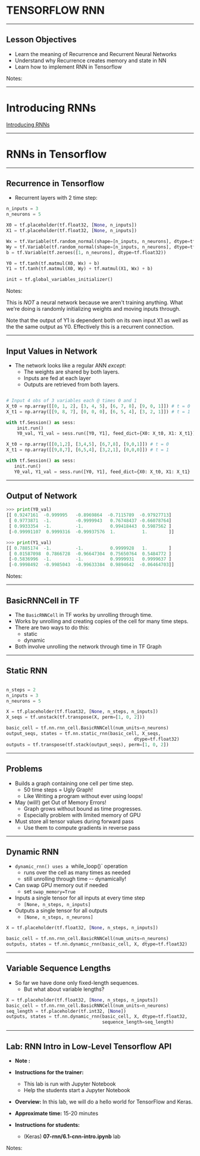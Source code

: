 # TENSORFLOW RNN
---
## Lesson Objectives

 * Learn the meaning of Recurrence and Recurrent Neural Networks
 * Understand why Recurrence creates memory and state in NN
 * Learn how to implement RNN in Tensorflow

Notes: 


---
# Introducing RNNs

[Introducing RNNs](../generic/DL-RNNs.md)

---

# RNNs in Tensorflow
---

## Recurrence in Tensorflow
 * Recurrent layers with 2 time step:

```python
n_inputs = 3
n_neurons = 5

X0 = tf.placeholder(tf.float32, [None, n_inputs])
X1 = tf.placeholder(tf.float32, [None, n_inputs])

Wx = tf.Variable(tf.random_normal(shape=[n_inputs, n_neurons], dtype=tf.float32))
Wy = tf.Variable(tf.random_normal(shape=[n_inputs, n_neurons], dtype=tf.float32))
b = tf.Variable(tf.zeroes([1, n_neurons], dtype=tf.float32))

Y0 = tf.tanh(tf.matmul(X0, Wx) + b)
Y1 = tf.tanh(tf.matmul(X0, Wy) + tf.matmul(X1, Wx) + b)

init = tf.global_variables_initializer()


```
<!-- {"left" : 0, "top" : 1.87, "height" : 3.12, "width" : 10.25} -->


Notes:

This is *NOT* a neural network because we aren't training anything. What we're doing
is randomly initializing weights and moving inputs through.

Note that the output of Y1  is dependent both on its own input X1 as well as the the same output as Y0. Effectively this is a recurrent connection.

---

## Input Values in Network

* The network looks like a regular ANN *except*:
  - The weights are shared by both layers.
  - Inputs are fed at each layer
  - Outputs are retrieved from both layers.

```python

# Input 4 obs of 3 variables each @ times 0 and 1
X_t0 = np.array([[0, 1, 2], [3, 4, 5], [6, 7, 8], [9, 0, 1]]) # t = 0
X_t1 = np.array([[9, 8, 7], [0, 0, 0], [6, 5, 4], [3, 2, 1]]) # t = 1

with tf.Session() as sess:
    init.run()
    Y0_val, Y1_val = sess.run([Y0, Y1], feed_dict={X0: X_t0, X1: X_t1})

X_t0 = np.array([[0,1,2], [3,4,5], [6,7,8], [9,0,1]]) # t = 0
X_t1 = np.array([[9,8,7], [6,5,4], [3,2,1], [0,0,0]]) # t = 1

with tf.Session() as sess:
   init.run()
   Y0_val, Y1_val = sess.run([Y0, Y1], feed_dict={X0: X_t0, X1: X_t1}
```
<!-- {"left" : 0, "top" : 3.08, "height" : 3.54, "width" : 10.25} -->

---

## Output of Network

```python
>>> print(Y0_val)
[[ 0.9247161  -0.999995   -0.8969864  -0.7115789  -0.97927713]
 [ 0.9773871  -1.         -0.9999943   0.76748437 -0.66078764]
 [ 0.9933354  -1.         -1.          0.99418443  0.5987562 ]
 [-0.99991107  0.9999316  -0.99937576  1.          1.        ]]

>>> print(Y1_val)
[[ 0.7885174  -1.         -1.          0.9999928   1.        ]
 [ 0.01587098  0.7866728  -0.96647304  0.75650764  0.5484772 ]
 [-0.5836996  -1.         -1.          0.9999931   0.9999637 ]
 [-0.9998492  -0.9985043  -0.99633384  0.9894642  -0.06464703]]
```
<!-- {"left" : 0, "top" : 1.49, "height" : 3.17, "width" : 10.25} -->



Notes:

---

## BasicRNNCell in TF

  * The `BasicRNNCell` in TF works by unrolling through time.
  * Works by unrolling and creating copies of the cell for many time steps.
  * There are two ways to do this:
    - static
    - dynamic
  * Both involve unrolling the network through time in TF Graph

---

## Static RNN

```python

n_steps = 2
n_inputs = 3
n_neurons = 5

X = tf.placeholder(tf.float32, [None, n_steps, n_inputs])
X_seqs = tf.unstack(tf.transpose(X, perm=[1, 0, 2]))

basic_cell = tf.nn.rnn_cell.BasicRNNCell(num_units=n_neurons)
output_seqs, states = tf.nn.static_rnn(basic_cell, X_seqs,
                                                dtype=tf.float32)
outputs = tf.transpose(tf.stack(output_seqs), perm=[1, 0, 2])
```
<!-- {"left" : 0, "top" : 1.49, "height" : 3.1, "width" : 10.25} -->

---

## Problems

 * Builds a graph containing one cell per time step. 
   - 50 time steps = Ugly Graph!
   - Like Writing a program without ever using loops!
 * May (will!) get Out of Memory Errors!
   - Graph grows without bound as time progresses.
   - Especially problem with limited memory of GPU
 * Must store all tensor values during forward pass
   - Use them to compute gradients in reverse pass

---

## Dynamic RNN

 * `dynamic_rnn() uses a `while_loop()` operation
    - runs over the cell as many times as needed
    - still unrolling through time -- dynamically!
 * Can swap GPU memory out if needed
    - set `swap_memory=True`
 * Inputs a single tensor for all inputs at every time step
   - `[None, n_steps, n_inputs]`
 * Outputs a single tensor for all outputs
   - `[None, n_steps, n_neurons]`

```python
X = tf.placeholder(tf.float32, [None, n_steps, n_inputs])

basic_cell = tf.nn.rnn_cell.BasicRNNCell(num_units=n_neurons)
outputs, states = tf.nn.dynamic_rnn(basic_cell, X, dtype=tf.float32)
```
<!-- {"left" : 0, "top" : 5.53, "height" : 1.22, "width" : 10.25} -->


---

## Variable Sequence Lengths
 * So far we have done only fixed-length sequences.
   - But what about variable lengths?

```python
X = tf.placeholder(tf.float32, [None, n_steps, n_inputs])
basic_cell = tf.nn.rnn_cell.BasicRNNCell(num_units=n_neurons)
seq_length = tf.placeholder(tf.int32, [None])
outputs, states = tf.nn.dynamic_rnn(basic_cell, X, dtype=tf.float32,
                                    sequence_length=seq_length)
```
<!-- {"left" : 0, "top" : 2.22, "height" : 1.47, "width" : 10.25} -->

---

## Lab: RNN Intro in Low-Level Tensorflow API


  * **Note :**

  * **Instructions for the trainer:**

    - This lab is run with Jupyter Notebook
    - Help the students start a Jupyter Notebook

  * **Overview:** In this lab, we will do a hello world for TensorFlow and Keras.

  * **Approximate time:** 15-20 minutes

  * **Instructions for students:**

    - (Keras)  **07-rnn/6.1-cnn-intro.ipynb** lab

Notes:

